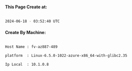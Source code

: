 
   
#### This Page Create at:

```bash

2024-06-18 - 03:52:40 UTC

```

#### Create By Machine:

```bash

Host Name : fv-az887-489

platform  : Linux-6.5.0-1022-azure-x86_64-with-glibc2.35

Ip Local  : 10.1.0.8

```

